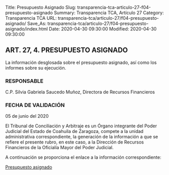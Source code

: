 Title: Presupuesto Asignado
Slug: transparencia-tca-articulo-27-f04-presupuesto-asignado
Summary: Transparencia TCA, Artículo 27
Category: Transparencia TCA
URL: transparencia-tca/articulo-27/f04-presupuesto-asignado/
Save_As: transparencia-tca/articulo-27/f04-presupuesto-asignado/index.html
Date: 2020-04-30 09:30:00
Modified: 2020-04-30 09:30:00


## ART. 27, 4. PRESUPUESTO ASIGNADO

La información desglosada sobre el presupuesto asignado, así como los informes sobre su ejecución.

### RESPONSABLE

C.P. Silvia Gabriela Saucedo Muñoz, Directora de Recursos Financieros

### FECHA DE VALIDACIÓN

05 de junio del 2020

El Tribunal de Conciliación y Arbitraje es un Órgano integrante del Poder Judicial del Estado de Coahuila de Zaragoza, compete a la unidad administrativa correspondiente, la generación de la información a que se refiere el presente rubro, en este caso, a la Dirección de Recursos Financieros de la Oficialía Mayor del Poder Judicial.

A continuación se proporciona el enlace a la información correspondiente:

[Presupuesto asignado](https://www.pjecz.gob.mx/transparencia/articulo-21/f20-presupuesto-asignado/)


